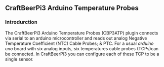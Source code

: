 ## CraftBeerPi3 Arduino Temperature Probes

### Introdurction
The CraftBeerPi3 Arduino Temperature Probes (CBP3ATP) plugin connects via serial to an arduino microcontroller and reads out analog Negative Temperature Coefficient (NTC) Cable Probes; &amp; PTC. For a usual _arduino uno_ board with six analog inputs, six temperatures cable probes (TCPs)can be connected. In CraftBeerPi3 you can configure each of these TCP to be a single sensor.
 
